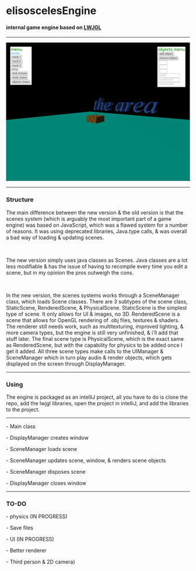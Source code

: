<h1>elisoscelesEngine</h1>
  <h4>internal game engine based on <a href="https://www.lwjgl.org/">LWJGL</a></h4>
  
  <hr>

  <img src="example.png">

  <hr>

  <h3>Structure</h3>
  <p>The main difference between the new version & the old version is that the scenes system (which is arguably the most important part of a game engine) was based on JavaScript, which was a flawed system for a number of reasons. It was using deprecated libraries, Java.type calls, & was overall a bad way of loading & updating scenes.</p>
  <br>
  <p>The new version simply uses java classes as Scenes. Java classes are a lot less modifiable & has the issue of having to recompile every time you edit a scene, but in my opinion the pros outweigh the cons.</p>
  <br>
  <p>In the new version, the scenes systems works through a SceneManager class, which loads Scene classes. There are 3 subtypes of the scene class, StaticScene, RenderedScene, & PhysicalScene. StaticScene is the simplest type of scene. It only allows for UI & images, no 3D. RenderedScene is a scene that allows for OpenGL rendering of .obj files, textures & shaders. The renderer still needs work, such as multitexturing, improved lighting, & more camera types, but the engine is still very unfinished, & i'll add that stuff later. The final scene type is PhysicalScene, which is the exact same as RenderedScene, but with the capability for physics to be added once I get it added. All three scene types make calls to the UIManager & SceneManager which in turn play audio & render objects, which gets displayed on the screen through DisplayManager.</p>

<hr>

  <h3>Using</h3>
  <p>The engine is packaged as an intelliJ project, all you have to do is clone the repo, add the lwjgl libraries, open the project in intelliJ, and add the libraries to the project.</p>

<hr>
  <p>- Main class</p>
  <p>  - DisplayManager creates window</p>
  <p>    - SceneManager loads scene</p>
  <p>    - SceneManager updates scene, window, & renders scene objects</p>
  <p>    - SceneManager disposes scene</p>
  <p>    - DisplayManager closes window</p>

  <hr>

  <h3>TO-DO</h3>
  <p>  - physics (IN PROGRESS)</p>
  <p>  - Save files</p>
  <p>  - UI (IN PROGRESS)</p>
  <p>  - Better renderer</p>
  <p>  - Third person & 2D camera)</p>
